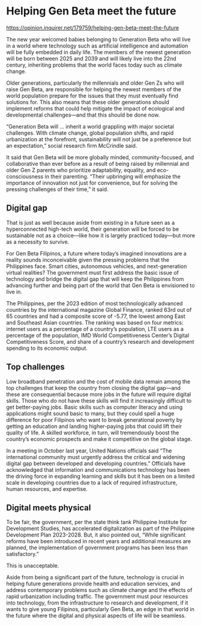 # Helping Gen Beta meet the future

https://opinion.inquirer.net/179759/helping-gen-beta-meet-the-future



The new year welcomed babies belonging to Generation Beta who will live in a world where technology such as artificial intelligence and automation will be fully embedded in daily life. The members of the newest generation will be born between 2025 and 2039 and will likely live into the 22nd century, inheriting problems that the world faces today such as climate change.

Older generations, particularly the millennials and older Gen Zs who will raise Gen Beta, are responsible for helping the newest members of the world population prepare for the issues that they must eventually find solutions for. This also means that these older generations should implement reforms that could help mitigate the impact of ecological and developmental challenges—and that this should be done now.

“Generation Beta will … inherit a world grappling with major societal challenges. With climate change, global population shifts, and rapid urbanization at the forefront, sustainability will not just be a preference but an expectation,” social research firm McCrindle said.

It said that Gen Beta will be more globally minded, community-focused, and collaborative than ever before as a result of being raised by millennial and older Gen Z parents who prioritize adaptability, equality, and eco-consciousness in their parenting. “Their upbringing will emphasize the importance of innovation not just for convenience, but for solving the pressing challenges of their time,” it said.



##  Digital gap



That is just as well because aside from existing in a future seen as a hyperconnected high-tech world, their generation will be forced to be sustainable not as a choice—like how it is largely practiced today—but more as a necessity to survive.

For Gen Beta Filipinos, a future where today’s imagined innovations are a reality sounds inconceivable given the pressing problems that the Philippines face. Smart cities, autonomous vehicles, and next-generation virtual realities? The government must first address the basic issue of technology and bridge the digital gap that will keep the Philippines from advancing further and being part of the world that Gen Beta is envisioned to live in.

The Philippines, per the 2023 edition of most technologically advanced countries by the international magazine Global Finance, ranked 63rd out of 65 countries and had a composite score of -5.77, the lowest among East and Southeast Asian countries. The ranking was based on four metrics: internet users as a percentage of a country’s population, LTE users as a percentage of the population, IMD World Competitiveness Center’s Digital Competitiveness Score, and share of a country’s research and development spending to its economic output.



##  Top challenges



Low broadband penetration and the cost of mobile data remain among the top challenges that keep the country from closing the digital gap—and these are consequential because more jobs in the future will require digital skills. Those who do not have these skills will find it increasingly difficult to get better-paying jobs. Basic skills such as computer literacy and using applications might sound basic to many, but they could spell a huge difference for poor Filipinos who want to break generational poverty by getting an education and landing higher-paying jobs that could lift their quality of life. A skilled workforce, in turn, will tremendously boost the country’s economic prospects and make it competitive on the global stage.

In a meeting in October last year, United Nations officials said “The international community must urgently address the critical and widening digital gap between developed and developing countries.” Officials have acknowledged that information and communications technology has been the driving force in expanding learning and skills but it has been on a limited scale in developing countries due to a lack of required infrastructure, human resources, and expertise.



##  Digital meets physical



To be fair, the government, per the state think tank Philippine Institute for Development Studies, has accelerated digitalization as part of the Philippine Development Plan 2023-2028. But, it also pointed out, “While significant reforms have been introduced in recent years and additional measures are planned, the implementation of government programs has been less than satisfactory.”

This is unacceptable.

Aside from being a significant part of the future, technology is crucial in helping future generations provide health and education services, and address contemporary problems such as climate change and the effects of rapid urbanization including traffic. The government must pour resources into technology, from the infrastructure to research and development, if it wants to give young Filipinos, particularly Gen Beta, an edge in that world in the future where the digital and physical aspects of life will be seamless.